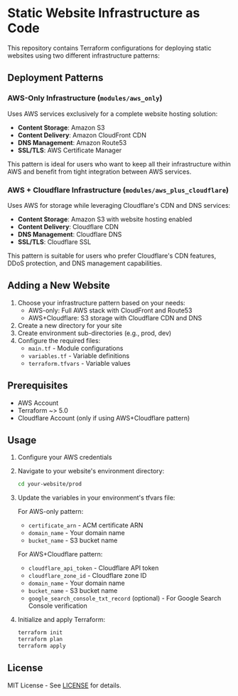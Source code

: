# Static Website Infrastructure as Code

This repository contains Terraform configurations for deploying static websites using two different infrastructure patterns:

## Deployment Patterns

### AWS-Only Infrastructure (`modules/aws_only`)
Uses AWS services exclusively for a complete website hosting solution:
- **Content Storage**: Amazon S3
- **Content Delivery**: Amazon CloudFront CDN
- **DNS Management**: Amazon Route53
- **SSL/TLS**: AWS Certificate Manager

This pattern is ideal for users who want to keep all their infrastructure within AWS and benefit from tight integration between AWS services.

### AWS + Cloudflare Infrastructure (`modules/aws_plus_cloudflare`)
Uses AWS for storage while leveraging Cloudflare's CDN and DNS services:
- **Content Storage**: Amazon S3 with website hosting enabled
- **Content Delivery**: Cloudflare CDN
- **DNS Management**: Cloudflare DNS
- **SSL/TLS**: Cloudflare SSL

This pattern is suitable for users who prefer Cloudflare's CDN features, DDoS protection, and DNS management capabilities.

## Adding a New Website

1. Choose your infrastructure pattern based on your needs:
   - AWS-only: Full AWS stack with CloudFront and Route53
   - AWS+Cloudflare: S3 storage with Cloudflare CDN and DNS
2. Create a new directory for your site
3. Create environment sub-directories (e.g., prod, dev)
4. Configure the required files:
   - `main.tf` - Module configurations
   - `variables.tf` - Variable definitions
   - `terraform.tfvars` - Variable values

## Prerequisites

- AWS Account
- Terraform ~> 5.0
- Cloudflare Account (only if using AWS+Cloudflare pattern)

## Usage

1. Configure your AWS credentials
2. Navigate to your website's environment directory:
   ```bash
   cd your-website/prod
   ```

3. Update the variables in your environment's tfvars file:

   For AWS-only pattern:
   - `certificate_arn` - ACM certificate ARN
   - `domain_name` - Your domain name
   - `bucket_name` - S3 bucket name

   For AWS+Cloudflare pattern:
   - `cloudflare_api_token` - Cloudflare API token
   - `cloudflare_zone_id` - Cloudflare zone ID
   - `domain_name` - Your domain name
   - `bucket_name` - S3 bucket name
   - `google_search_console_txt_record` (optional) - For Google Search Console verification

4. Initialize and apply Terraform:
   ```bash
   terraform init
   terraform plan
   terraform apply
   ```

## License

MIT License - See [LICENSE](LICENSE) for details.